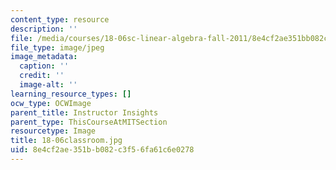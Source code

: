 ```yaml
---
content_type: resource
description: ''
file: /media/courses/18-06sc-linear-algebra-fall-2011/8e4cf2ae351bb082c3f56fa61c6e0278_18-06classroom.jpg
file_type: image/jpeg
image_metadata:
  caption: ''
  credit: ''
  image-alt: ''
learning_resource_types: []
ocw_type: OCWImage
parent_title: Instructor Insights
parent_type: ThisCourseAtMITSection
resourcetype: Image
title: 18-06classroom.jpg
uid: 8e4cf2ae-351b-b082-c3f5-6fa61c6e0278
---
```

